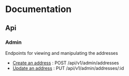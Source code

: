 # Documentation

## Api

### Admin
Endpoints for viewing and manipulating the addresses

* [Create an address](api/create.md) : POST /api/v1/admin/addresses
* [Update an address](api/update.md) : PUT /api/v1/admin/addresses/:id